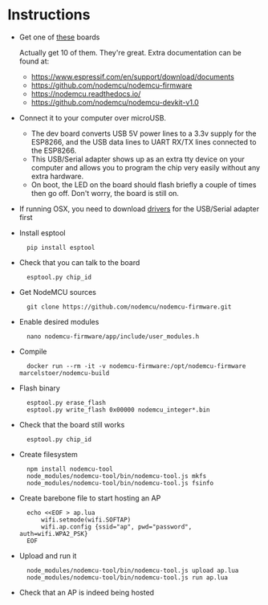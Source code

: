 Instructions
============

- Get one of [these](https://www.amazon.co.uk/WIFI-Internet-Development-Board-Module/dp/B01N5D3MV8/) boards
	
	Actually get 10 of them. They're great. Extra documentation can be found at:
	
	- https://www.espressif.com/en/support/download/documents
	- https://github.com/nodemcu/nodemcu-firmware
	- https://nodemcu.readthedocs.io/
	- https://github.com/nodemcu/nodemcu-devkit-v1.0

- Connect it to your computer over microUSB.

	- The dev board converts USB 5V power lines to a 3.3v supply for the ESP8266, and the USB data lines to UART RX/TX lines connected to the ESP8266.  
	- This USB/Serial adapter shows up as an extra tty device on your computer and allows you to program the chip very easily without any extra hardware.  
	- On boot, the LED on the board should flash briefly a couple of times then go off. Don't worry, the board is still on.

- If running OSX, you need to download [drivers](https://www.silabs.com/products/development-tools/software/usb-to-uart-bridge-vcp-drivers) for the USB/Serial adapter first

- Install esptool

		pip install esptool

- Check that you can talk to the board

		esptool.py chip_id

- Get NodeMCU sources

		git clone https://github.com/nodemcu/nodemcu-firmware.git

- Enable desired modules

		nano nodemcu-firmware/app/include/user_modules.h

- Compile

		docker run --rm -it -v nodemcu-firmware:/opt/nodemcu-firmware marcelstoer/nodemcu-build

- Flash binary

		esptool.py erase_flash
		esptool.py write_flash 0x00000 nodemcu_integer*.bin

- Check that the board still works

		esptool.py chip_id

- Create filesystem

		npm install nodemcu-tool
		node_modules/nodemcu-tool/bin/nodemcu-tool.js mkfs
		node_modules/nodemcu-tool/bin/nodemcu-tool.js fsinfo

- Create barebone file to start hosting an AP

		echo <<EOF > ap.lua
			wifi.setmode(wifi.SOFTAP)
			wifi.ap.config {ssid="ap", pwd="password", auth=wifi.WPA2_PSK}
		EOF

- Upload and run it

		node_modules/nodemcu-tool/bin/nodemcu-tool.js upload ap.lua
		node_modules/nodemcu-tool/bin/nodemcu-tool.js run ap.lua

- Check that an AP is indeed being hosted

